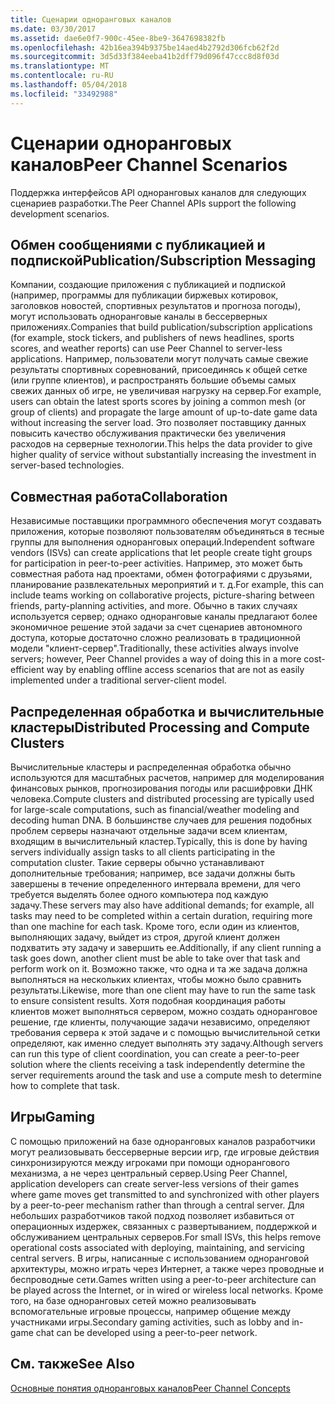 ```yaml
---
title: Сценарии одноранговых каналов
ms.date: 03/30/2017
ms.assetid: dae6e0f7-900c-45ee-8be9-3647698382fb
ms.openlocfilehash: 42b16ea394b9375be14aed4b2792d306fcb62f2d
ms.sourcegitcommit: 3d5d33f384eeba41b2dff79d096f47ccc8d8f03d
ms.translationtype: MT
ms.contentlocale: ru-RU
ms.lasthandoff: 05/04/2018
ms.locfileid: "33492988"
---
```

# <a name="peer-channel-scenarios"></a><span data-ttu-id="95d3c-102">Сценарии одноранговых каналов</span><span class="sxs-lookup"><span data-stu-id="95d3c-102">Peer Channel Scenarios</span></span>
<span data-ttu-id="95d3c-103">Поддержка интерфейсов API одноранговых каналов для следующих сценариев разработки.</span><span class="sxs-lookup"><span data-stu-id="95d3c-103">The Peer Channel APIs support the following development scenarios.</span></span>  
  
## <a name="publicationsubscription-messaging"></a><span data-ttu-id="95d3c-104">Обмен сообщениями с публикацией и подпиской</span><span class="sxs-lookup"><span data-stu-id="95d3c-104">Publication/Subscription Messaging</span></span>  
 <span data-ttu-id="95d3c-105">Компании, создающие приложения с публикацией и подпиской (например, программы для публикации биржевых котировок, заголовков новостей, спортивных результатов и прогноза погоды), могут использовать одноранговые каналы в бессерверных приложениях.</span><span class="sxs-lookup"><span data-stu-id="95d3c-105">Companies that build publication/subscription applications (for example, stock tickers, and publishers of news headlines, sports scores, and weather reports) can use Peer Channel to server-less applications.</span></span> <span data-ttu-id="95d3c-106">Например, пользователи могут получать самые свежие результаты спортивных соревнований, присоединясь к общей сетке (или группе клиентов), и распространять большие объемы самых свежих данных об игре, не увеличивая нагрузку на сервер.</span><span class="sxs-lookup"><span data-stu-id="95d3c-106">For example, users can obtain the latest sports scores by joining a common mesh (or group of clients) and propagate the large amount of up-to-date game data without increasing the server load.</span></span> <span data-ttu-id="95d3c-107">Это позволяет поставщику данных повысить качество обслуживания практически без увеличения расходов на серверные технологии.</span><span class="sxs-lookup"><span data-stu-id="95d3c-107">This helps the data provider to give higher quality of service without substantially increasing the investment in server-based technologies.</span></span>  
  
## <a name="collaboration"></a><span data-ttu-id="95d3c-108">Совместная работа</span><span class="sxs-lookup"><span data-stu-id="95d3c-108">Collaboration</span></span>  
 <span data-ttu-id="95d3c-109">Независимые поставщики программного обеспечения могут создавать приложения, которые позволяют пользователям объединяться в тесные группы для выполнения одноранговых операций.</span><span class="sxs-lookup"><span data-stu-id="95d3c-109">Independent software vendors (ISVs) can create applications that let people create tight groups for participation in peer-to-peer activities.</span></span> <span data-ttu-id="95d3c-110">Например, это может быть совместная работа над проектами, обмен фотографиями с друзьями, планирование развлекательных мероприятий и т. д.</span><span class="sxs-lookup"><span data-stu-id="95d3c-110">For example, this can include teams working on collaborative projects, picture-sharing between friends, party-planning activities, and more.</span></span> <span data-ttu-id="95d3c-111">Обычно в таких случаях используется сервер; однако одноранговые каналы предлагают более экономичное решение этой задачи за счет сценариев автономного доступа, которые достаточно сложно реализовать в традиционной модели "клиент-сервер".</span><span class="sxs-lookup"><span data-stu-id="95d3c-111">Traditionally, these activities always involve servers; however, Peer Channel provides a way of doing this in a more cost-efficient way by enabling offline access scenarios that are not as easily implemented under a traditional server-client model.</span></span>  
  
## <a name="distributed-processing-and-compute-clusters"></a><span data-ttu-id="95d3c-112">Распределенная обработка и вычислительные кластеры</span><span class="sxs-lookup"><span data-stu-id="95d3c-112">Distributed Processing and Compute Clusters</span></span>  
 <span data-ttu-id="95d3c-113">Вычислительные кластеры и распределенная обработка обычно используются для масштабных расчетов, например для моделирования финансовых рынков, прогнозирования погоды или расшифровки ДНК человека.</span><span class="sxs-lookup"><span data-stu-id="95d3c-113">Compute clusters and distributed processing are typically used for large-scale computations, such as financial/weather modeling and decoding human DNA.</span></span> <span data-ttu-id="95d3c-114">В большинстве случаев для решения подобных проблем серверы назначают отдельные задачи всем клиентам, входящим в вычислительный кластер.</span><span class="sxs-lookup"><span data-stu-id="95d3c-114">Typically, this is done by having servers individually assign tasks to all clients participating in the computation cluster.</span></span> <span data-ttu-id="95d3c-115">Такие серверы обычно устанавливают дополнительные требования; например, все задачи должны быть завершены в течение определенного интервала времени, для чего требуется выделять более одного компьютера под каждую задачу.</span><span class="sxs-lookup"><span data-stu-id="95d3c-115">These servers may also have additional demands; for example, all tasks may need to be completed within a certain duration, requiring more than one machine for each task.</span></span> <span data-ttu-id="95d3c-116">Кроме того, если один из клиентов, выполняющих задачу, выйдет из строя, другой клиент должен подхватить эту задачу и завершить ее.</span><span class="sxs-lookup"><span data-stu-id="95d3c-116">Additionally, if any client running a task goes down, another client must be able to take over that task and perform work on it.</span></span> <span data-ttu-id="95d3c-117">Возможно также, что одна и та же задача должна выполняться на нескольких клиентах, чтобы можно было сравнить результаты.</span><span class="sxs-lookup"><span data-stu-id="95d3c-117">Likewise, more than one client may have to run the same task to ensure consistent results.</span></span> <span data-ttu-id="95d3c-118">Хотя подобная координация работы клиентов может выполняться сервером, можно создать одноранговое решение, где клиенты, получающие задачи независимо, определяют требования сервера к этой задаче и с помощью вычислительной сетки определяют, как именно следует выполнять эту задачу.</span><span class="sxs-lookup"><span data-stu-id="95d3c-118">Although servers can run this type of client coordination, you can create a peer-to-peer solution where the clients receiving a task independently determine the server requirements around the task and use a compute mesh to determine how to complete that task.</span></span>  
  
## <a name="gaming"></a><span data-ttu-id="95d3c-119">Игры</span><span class="sxs-lookup"><span data-stu-id="95d3c-119">Gaming</span></span>  
 <span data-ttu-id="95d3c-120">С помощью приложений на базе одноранговых каналов разработчики могут реализовывать бессерверные версии игр, где игровые действия синхронизируются между игроками при помощи однорангового механизма, а не через центральный сервер.</span><span class="sxs-lookup"><span data-stu-id="95d3c-120">Using Peer Channel, application developers can create server-less versions of their games where game moves get transmitted to and synchronized with other players by a peer-to-peer mechanism rather than through a central server.</span></span> <span data-ttu-id="95d3c-121">Для небольших разработчиков такой подход позволяет избавиться от операционных издержек, связанных с развертыванием, поддержкой и обслуживанием центральных серверов.</span><span class="sxs-lookup"><span data-stu-id="95d3c-121">For small ISVs, this helps remove operational costs associated with deploying, maintaining, and servicing central servers.</span></span> <span data-ttu-id="95d3c-122">В игры, написанные с использованием одноранговой архитектуры, можно играть через Интернет, а также через проводные и беспроводные сети.</span><span class="sxs-lookup"><span data-stu-id="95d3c-122">Games written using a peer-to-peer architecture can be played across the Internet, or in wired or wireless local networks.</span></span> <span data-ttu-id="95d3c-123">Кроме того, на базе одноранговых сетей можно реализовывать вспомогательные игровые процессы, например общение между участниками игры.</span><span class="sxs-lookup"><span data-stu-id="95d3c-123">Secondary gaming activities, such as lobby and in-game chat can be developed using a peer-to-peer network.</span></span>  
  
## <a name="see-also"></a><span data-ttu-id="95d3c-124">См. также</span><span class="sxs-lookup"><span data-stu-id="95d3c-124">See Also</span></span>  
 [<span data-ttu-id="95d3c-125">Основные понятия одноранговых каналов</span><span class="sxs-lookup"><span data-stu-id="95d3c-125">Peer Channel Concepts</span></span>](../../../../docs/framework/wcf/feature-details/peer-channel-concepts.md)
